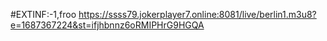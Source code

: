 #EXTINF:-1,froo
https://ssss79.jokerplayer7.online:8081/live/berlin1.m3u8?e=1687367224&st=ifjhbnnz6oRMIPHrG9HGQA
